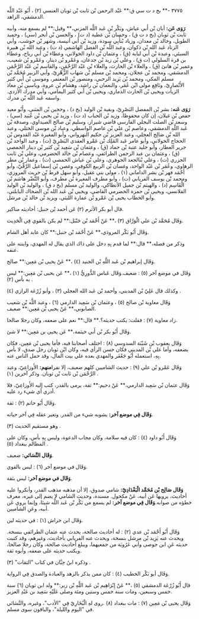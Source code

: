 ٣٧٧٥ -** بخ د ت سي ق:** عَبْد الرحمن بْن ثابت بْن ثوبان العنسي (٢) ، أَبُو عَبْد اللَّه الدمشقي، الزاهد.

**رَوَى عَن:** أبان بْن أَبي عياش، وبَكْر بْن عَبد اللَّه المزني،** وقيل:** لم يسمع منه، وأبيه ثابت بْن ثوبان (بخ د ت ق) ، وحسان بْن عطية (د ت) ، والحسن بْن أبجر (سي) ، وحميد الطويل، وخالد بْن معدان، وزياد بْنأَبِي سودة، وزيد بْن أَبي أنيسة، وشهر بْن حوشب، وأبي الزناد عَبد الله بْن ذكوان، وعبد اللَّه بْن الفضل الهاشمي (د ت) ، وعبد الله بْن هبيرة السبئي، وعبدة بْن أَبي لبابة (ق) ، وعثمان بْن داود الخولاني، وعطاء بْن أَبي رباح، وعطاء بن قرة السلولي (ت ق) ، وعلي بْن زيد بْن جدعان، وعَمْرو بْن دينار، وعَمْرو بْن شعيب، وعمير بْن هانئ (ق) ، والعلاء بْن الحارث، والعلاء بْن عَبْد الرَّحْمَنِ، والقاسم بْن عَبْد الرَّحْمَن الدمشقي، ومحمد بْن عجلان، ومحمد بْن مسلم بْن شهاب الزُّهْرِيّ، وأبي الزبير مُحَمَّد بْن مسلم المكي، ومحمد بْن يَزِيد الرحبي، ومنصور بْن المعتمر، وموسى بْن أَبي كثير الأَنْصارِيّ، ونَافِع مولى ابْن عُمَر، والنعمان بْن راشد، وهشام بْن عروة، وياسين بْن معاذ الزيات ويحيى بْن الحارث الذماري، ويحيى بْن أَبي كثير اليمامي، وأبي مدرك الأزدي. واسمه عَبد اللَّه بْن مدرك.

**رَوَى عَنه:** بشر بْن المفضل البَصْرِيّ، وبقية بْن الوليد (بخ د) ، وحجين بْن المثنى، وأَبُو معيد حفص بْن غيلان، إن كان محفوظا، وزيد بْن الحباب (د ت) ، وزيد بْن يحيى بْن عُبَيد (سي) ، وسعد بْن الصلت البجلي الفارسي قاضي شيراز، وسليم بْن صالح الصيداوي، وصدقة بْن عَبد اللَّهِ الدمشقي، وعاصم بْن علي بْن عاصم الواسطي، وعباد بْن موسى الختلي، وعبد الله بْن صَالِح العجلي، وعبد العزيز بْن حكيم النهرواني، وأبو المغيرة عَبْد القدوس بْن الحجاج الخولاني، وأبو عامر عَبد المَلِك بْن عَمْرو العقدي البَصْرِيّ (ت) ، وعبد الواحد بْن جرير العطار، وأبو خليد عتبة بْن حماد (ق) ، وعثمان بْن سَعِيد بْن كثير بْن دينار الحمصي (ق) ، وعثمان بن عبد الرحمن الطرائفي، وعصام بْن خالد الحضرمي، وعلي بْن ثابت الجزري (ت) ، وعلي بْنالجعد الجوهري، وعلي بْن عياش الحمصي (ت) ، وعمار بْن مطر الرهاوي، وعُمَر بْن عَبْد الواحد، وغسان بْن الربيع الكوفي، وغصن بْن إسماعيل الرَّقِّيّ، وأبو أَحْمَد فهر بْن بشر الداماني (١) ، مولى بني عقيل، وأبو سهل قرط بْن حريث المروزي، ومحمد بْن يوسف الفريابي (ت) ، وأبو مطرف المغيرة بْن مطرف، وأبو النَّضْر هاشم بْن الْقَاسِم (د) ، والهيثم بْن جميل الأنطاكي، والوليد بْن مسلم (بخ د ق) ، والوليد بْن الوليد القلانسي، ويحيى بْن حمزة الحضرمي القاضي، ويحيى بْن عَبد الله بْن الضحاك البابلتي، وأبو الخطاب يحيى بْن عَمْرو بْن عمارة الليثي، ويزيد بْن خالد بْن مرشل.

قال أبو بكر الأثرم (٢) عَن أحمد بْن حنبل: أحاديثه مناكير.

وَقَال مُحَمَّد بْن علي الْوَرَّاق (٣) ،** عَنْ أَحْمَد بْن حَنْبَل:** لم يكن بالقوي فِي الْحَدِيث.

وَقَال أَبُو بَكْر المروذي،** عَنْ أَحْمَد بْن حنبل:** كان عابد أهل الشام.

وذكر من فضله،** قال:** لما قدم بِهِ دخل على ذاك الذي يقال له المهدي، وابنته على عنقه.

وَقَال إبراهيم بْن عَبد اللَّهِ بْن الجنيد (٤) ،** عَنْ يحيى بْن مَعِين:** صالح.

وَقَال في موضع آخر (٥) : ضعيف.وَقَال عَباس الدُّورِيُّ (١) ،** عَن يحيى بْن مَعِين:** ليس به بأس (٢) .

وكذلك قال عَلِيّ بْن المديني، وأحمد بْن عَبد الله العجلي (٣) ، وأبو زُرْعَة الرازي (٤) .

وَقَال معاوية بْن صالح (٥) ، وعثمان بْن سَعِيد الدارمي (٦) ، وعبد اللَّه بْن شعيب الصابوني،** عَنْ يحيى بْن مَعِين:** ضعيف.

زاد معاوية (٧) : فقلت: يكتب حديثه؟.** قال:** نعم على ضعفه، وكان رجلا صالحا.

وَقَال أَبُو بكر بْن أَبي خيثمة،** عَن يحيى بن مَعِين:** لا شئ.

وَقَال يعقوب بْن شَيْبَة السدوسي (٨) : اختلف أصحابنا فيه، فأما يحيى بْن مَعِين، فكان يضعفه، وأما علي بْن المديني فكان حسن الرأي فيه، وكان ابْن ثوبان رجل صدق، لا بأس بِهِ، استعمله أَبُو جَعْفَر والمهدي بعده علي بيت المال، وقد حمل الناس عنه.

وَقَال عَمْرو بْن علي (٩) : حديث الشاميين كلهم ضعيف، إلا نفرا**منهم:** الأَوزاعِيّ، وعبد الرَّحْمَن بْن ثابت بْن ثوبان. وذكر آخرين (١) .

وَقَال عثمان بْن سَعِيد الدارمي،** عَنْ دحيم:** ثقة، يرمى بالقدر، كتب إليه الأَوزاعِيّ، فلا أدري أي شيء رد عليه.

وَقَال أَبُو حاتم (٢) : ثقة.

**وَقَال فِي موضع آخر:** يشوبه شيء من القدر. وتغير عقله فِي آخر حياته.

وهو مستقيم الحديث (٣) .

وَقَال أَبُو داود (٤) : كان فيه سلامة، وكان مجاب الدعوة، وليس بِهِ بأس، وكان على المظالم ببغداد (٥) .

**وَقَال النَّسَائي:** ضعيف.

وَقَال في موضع آخر (٦) : ليس بالقوي.

**وَقَال في موضع آخر:** ليس بثقة.

**وَقَال صَالِح بْن مُحَمَّد الْبَغْدَادِيّ:** شامي صدوق، إلا أن مذهبه مذهب القدر، وأنكروا عليه أحاديث، يرويها عَن أبيه، عَنْ مكحول. مسندة، وحديث الشامي لا يضم إلى غيره، معرف خطؤه من صوابه.**وَقَال فِي موضع آخر:** لم يسمع من بَكْر بْن عَبد اللَّه شيئا، وإنما يروي عَن أبيه، وعَنِ الشاميين.

وَقَال ابن خراش (١) : في حديثه لين.

وَقَال أَبُو أَحْمَد بْن عدي (٢) : له أحاديث صالحة، يحدث عنه عثمان الطرائفي بنسخة. ويحدث عنه يَزِيد بْن مرشل بنسخة، ويحدث عنه الفريابي بأحاديث، وغيرهم، وقد كتبت حديثه عَنِ ابن جوصى وأبي عَرُوبَة من جمعيهما، ويبلغ أحاديث صالحة، وكان رجلا صالحا، ويكتب حديثه على ضعفه، وأبوه ثقة.

وذكره ابنُ حِبَّان في كتاب "الثقات" (٣) .

وَقَال أبو بَكْر الخطيب (٤) : كان ممن يذكر بالزهد والعبادة والصدق فِي الرواية.

قال أَبُو زُرْعَة الدمشقي (٥) ،** عَنْ إِبْرَاهِيم بْن عَبد اللَّهِ بْن زبر:** ولد ابن ثوبان (٦) سنة خمس وسبعين، ومات سنة خمس وستين ومئة وصلى عَلَيْهِ سَعِيد بن عَبْدِ العزيز.

وَقَال يحيى بْن مَعِين (٧) : مات ببغداد (٨) .روى لهِ الْبُخَارِيّ فِي "الأدب"، وغيره، والنَّسَائي في "اليوم والليلة"، والباقون سوى مسلم.